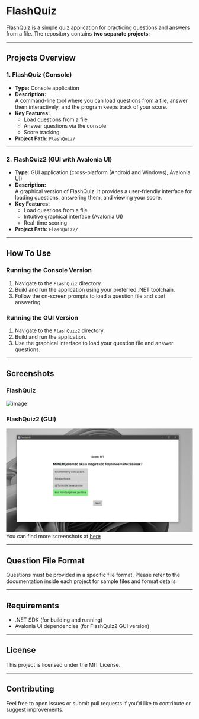 # FlashQuiz

FlashQuiz is a simple quiz application for practicing questions and answers from a file. The repository contains **two separate projects**:

---

## Projects Overview

### 1. FlashQuiz (Console)

- **Type:** Console application
- **Description:**  
  A command-line tool where you can load questions from a file, answer them interactively, and the program keeps track of your score.
- **Key Features:**
  - Load questions from a file
  - Answer questions via the console
  - Score tracking
- **Project Path:** `FlashQuiz/`


---

### 2. FlashQuiz2 (GUI with Avalonia UI)

- **Type:** GUI application (cross-platform (Android and Windows), Avalonia UI)
- **Description:**  
  A graphical version of FlashQuiz. It provides a user-friendly interface for loading questions, answering them, and viewing your score.
- **Key Features:**
  - Load questions from a file
  - Intuitive graphical interface (Avalonia UI)
  - Real-time scoring
- **Project Path:** `FlashQuiz2/`

---

## How To Use

### Running the Console Version

1. Navigate to the `FlashQuiz` directory.
2. Build and run the application using your preferred .NET toolchain.
3. Follow the on-screen prompts to load a question file and start answering.

### Running the GUI Version

1. Navigate to the `FlashQuiz2` directory.
2. Build and run the application.
3. Use the graphical interface to load your question file and answer questions.

---

## Screenshots

### FlashQuiz

![image](https://github.com/user-attachments/assets/5653fb3c-5fbd-4946-9c86-55d6860e81e8)

### FlashQuiz2 (GUI)

![image](Documentation/Screenshots/desktop1.jpeg)
You can find more screenshots at [here](Documentation/Screenschots)

---

## Question File Format

Questions must be provided in a specific file format. Please refer to the documentation inside each project for sample files and format details.

---

## Requirements

- .NET SDK (for building and running)
- Avalonia UI dependencies (for FlashQuiz2 GUI version)

---

## License

This project is licensed under the MIT License.

---

## Contributing

Feel free to open issues or submit pull requests if you'd like to contribute or suggest improvements.
